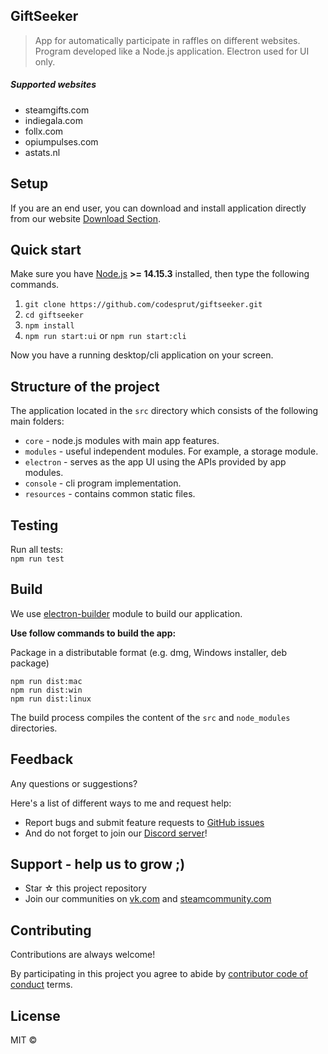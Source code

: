 ## GiftSeeker

> App for automatically participate in raffles on different websites.  
> Program developed like a Node.js application. Electron used for UI only.

##### Supported websites

- steamgifts.com
- indiegala.com
- follx.com
- opiumpulses.com
- astats.nl

## Setup

If you are an end user, you can download and install application directly from our website [Download Section](https://giftseeker.ru/downloads).

## Quick start

Make sure you have [Node.js](https://nodejs.org/) **>= 14.15.3** installed, then type the following commands.

1. `git clone https://github.com/codesprut/giftseeker.git`
2. `cd giftseeker`
3. `npm install`
4. `npm run start:ui` or `npm run start:cli`

Now you have a running desktop/cli application on your screen.

## Structure of the project

The application located in the `src` directory which consists of the following main folders:

- `core` - node.js modules with main app features.
- `modules` - useful independent modules. For example, a storage module.
- `electron` - serves as the app UI using the APIs provided by app modules.
- `console` - cli program implementation.
- `resources` - contains common static files.

## Testing

Run all tests:  
`npm run test`

## Build

We use [electron-builder](https://github.com/electron-userland/electron-builder) module to build our application.

**Use follow commands to build the app:**

Package in a distributable format (e.g. dmg, Windows installer, deb package)

```
npm run dist:mac
npm run dist:win
npm run dist:linux
```

The build process compiles the content of the `src` and `node_modules` directories.

## Feedback

Any questions or suggestions?

Here's a list of different ways to me and request help:

- Report bugs and submit feature requests to [GitHub issues](https://github.com/CodeSprut/GiftSeeker/issues)
- And do not forget to join our [Discord server](https://discord.gg/SKYr8z5)!

## Support - help us to grow ;)

- Star ☆ this project repository
- Join our communities on [vk.com](https://vk.com/giftseeker_ru) and [steamcommunity.com](https://steamcommunity.com/groups/GiftSeeker)

## Contributing

Contributions are always welcome!

By participating in this project you agree to abide by [contributor code of conduct](code-of-conduct.md) terms.

## License

MIT ©
